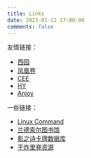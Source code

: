 ```yaml
---
title: Links
date: 2023-01-12 17:00:00
comments: false
---
```

友情链接：

- [西园](https://xiyuan.lu/)
- [凤凰卷](https://blog.phoenixlzx.com/)
- [CEE](https://blog.cee.moe/)
- [HY](https://blog.kiseki.moe/)
- [Anjoy](https://atxiu.github.io/about/)  

一些链接：
 
- [Linux Command](https://wangchujiang.com/linux-command/)
- [兰德索尔图书馆](https://pcredivewiki.tw/)
- [影之诗卡牌数据库](https://svgdb.me/)
- [干炸里脊资源](https://redive.estertion.win/)


